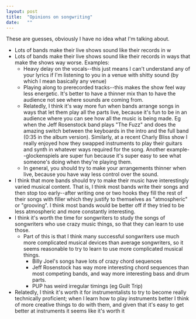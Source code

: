 ```yaml
---
layout: post
title:  "Opinions on songwriting"
date:   ""
---
```


These are guesses, obviously I have no idea what I'm talking about.

- Lots of bands make their live shows sound like their records in w
- Lots of bands make their live shows sound like their records in ways that make the shows way worse. Examples:
  - Heavy delay on the vocals--this just means I can't understand any of your lyrics if I'm listening to you in a venue with shitty sound (by which I mean basically any venue)
  - Playing along to prerecorded tracks--this makes the show feel way less energetic. It's better to have a thinner mix than to have the audience not see where sounds are coming from.
  - Relatedly, I think it's way more fun when bands arrange songs in ways that let them play all the parts live, because it's fun to be in an audience where you can see how all the music is being made. Eg when the Jeff Rosenstock band plays "The Fuzz" and does the amazing switch between the keyboards in the intro and the full band (0:35 in the album version). Similarly, at a recent Charly Bliss show I really enjoyed how they swapped instruments to play their guitars and synth in whatever ways required for the song. Another example--glockenspiels are super fun because it's super easy to see what someone's doing when they're playing them.
  - In general, you should try to make your arrangements thinner when live, because you have way less control over the sound.
- I think that more bands should try to make their music have interestingly varied musical content. That is, I think most bands write their songs and then stop too early--after writing one or two hooks they fill the rest of their songs with filler which they justify to themselves as "atmospheric" or "grooving". I think most bands would be better off if they tried to be less atmospheric and more constantly interesting.
- I think it's worth the time for songwriters to study the songs of songwriters who use crazy music things, so that they can learn to use those.
  - Part of this is that I think many successful songwriters use much more complicated musical devices than average songwriters, so it seems reasonable to try to learn to use more complicated musical things.
    - Billy Joel's songs have lots of crazy chord sequences
    - Jeff Rosenstock has way more interesting chord sequences than most competing bands, and way more interesting bass and drum parts.
    - PUP has weird irregular timings (eg Guilt Trip)
- Relatedly, I think it's worth it for instrumentalists to try to become really technically proficient; when I learn how to play instruments better I think of more creative things to do with them, and given that it's easy to get better at instruments it seems like it's worth it
